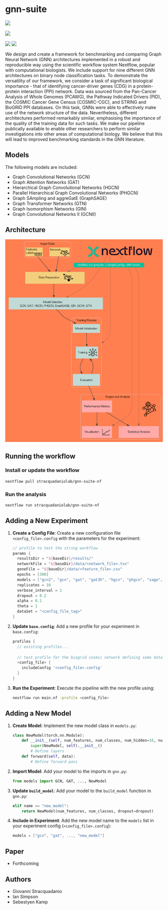 # gnn-suite

![](https://img.shields.io/badge/current_version-v0.0.10-blue)


![](https://github.com/stracquadaniolab/gnn-bench-nf/workflows/build/badge.svg)

![](https://img.shields.io/badge/PyTorch-EE4C2C?style=for-the-badge&logo=pytorch&logoColor=white)
![](https://img.shields.io/badge/Docker-2CA5E0?style=for-the-badge&logo=docker&logoColor=white)

We design and create a framework for benchmarking and comparing Graph Neural Network (GNN) architectures implemented in a robust and reproducible way using the scientific workflow system Nextflow, popular with computational biologists. We include support for nine different GNN architectures on binary node classification tasks. To demonstrate the versatility of our framework, we consider a task of significant biological importance - that of identifying cancer-driver genes (CDG) in a protein-protein interaction (PPI) network. Data was sourced from the Pan-Cancer Analysis of Whole Genomes (PCAWG), the Pathway Indicated Drivers (PID), the COSMIC Cancer Gene Census (COSMIC-CGC), and STRING and BioGRID PPI databases. On this task, GNNs were able to effectively make use of the network structure of the data. Nevertheless, different architectures performed remarkably similar, emphasising the importance of the quality of the training data for such tasks. We make our pipeline publically available to enable other researchers to perform similar investigations into other areas of computational biology. We believe that this will lead to improved benchmarking standards in the GNN literature.

## Models

The following models are included:

- Graph Convolutional Networks (GCN)
- Graph Attention Networks (GAT) 
- Hierarchical Graph Convolutional Networks (HGCN)
- Parallel Hierarchical Graph Convolutional Networks (PHGCN)
- Graph SAmpling and aggreGatE (GraphSAGE) 
- Graph Transformer Networks (GTN) 
- Graph Isomorphism Networks (GIN)
- Graph Convolutional Networks II (GCNII) 

## Architecture


![New Architecture](assets/nextflow_pipeline_with_bg.png)


## Running the workflow

### Install or update the workflow

```bash
nextflow pull stracquadaniolab/gnn-suite-nf
```

### Run the analysis

```bash
nextflow run stracquadaniolab/gnn-suite-nf
```

## Adding a New Experiment

1. **Create a Config File**: Create a new configuration file `<config_file>.config` with the parameters for the experiment:
    ```groovy
    // profile to test the string workflow
    params {
      resultsDir = "${baseDir}/results/"
      networkFile = "${baseDir}/data/<network_file>.tsv"
      geneFile = "${baseDir}/data/<feature_file>.csv"
      epochs = [300]
      models = ["gcn2", "gcn", "gat", "gat3h", "hgcn", "phgcn", "sage", "gin", "gtn"]
      replicates = 10
      verbose_interval = 1
      dropout = 0.2
      alpha = 0.1
      theta = 1
      dataSet = "<config_file_tag>"
    }
    ```

2. **Update `base.config`**: Add a new profile for your experiment in `base.config`:
    ```groovy
    profiles {
      // existing profiles...

      // test profile for the biogrid cosmic network defining some data
      <config_file> {
        includeConfig '<config_file>.config'
      }
    }
    ```

3. **Run the Experiment**: Execute the pipeline with the new profile using:
    ```bash
    nextflow run main.nf -profile <config_file>
    ```

## Adding a New Model

1. **Create Model**: Implement the new model class in `models.py`:
    ```python
    class NewModel(torch.nn.Module):
        def __init__(self, num_features, num_classes, num_hidden=16, num_layers=2, dropout=0.5):
            super(NewModel, self).__init__()
            # Define layers
        def forward(self, data):
            # Define forward pass
    ```

2. **Import Model**: Add your model to the imports in `gnn.py`:
    ```python
    from models import GCN, GAT, ..., NewModel
    ```

3. **Update `build_model`**: Add your model to the `build_model` function in `gnn.py`:
    ```python
    elif name == "new_model":
        return NewModel(num_features, num_classes, dropout=dropout)
    ```

4. **Include in Experiment**: Add the new model name to the `models` list in your experiment config (`<config_file>.config`):
    ```groovy
    models = ["gcn", "gat", ..., "new_model"]
    ```


## Paper

- Forthcoming

## Authors

- Giovanni Stracquadanio
- Ian Simpson
- Sebestyen Kamp
